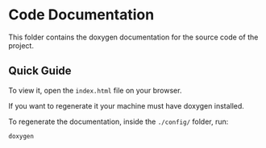 # Code Documentation

This folder contains the doxygen documentation for the source code of the project.

## Quick Guide

To view it, open the `index.html` file on your browser.

If you want to regenerate it your machine must have doxygen installed.

To regenerate the documentation, inside the `./config/` folder, run:

```shell
doxygen
```
